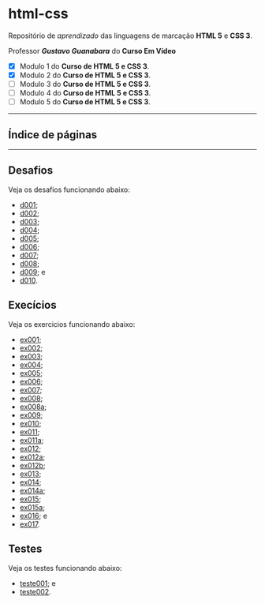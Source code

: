 # html-css
 Repositório de _aprendizado_ das linguagens de marcação **HTML 5** e **CSS 3**.

Professor _**Gustavo Guanabara**_
 do **Curso Em Vídeo**

- [x] Modulo 1 do **Curso de HTML 5 e CSS 3**.
- [x] Modulo 2 do **Curso de HTML 5 e CSS 3**.
- [ ] Modulo 3 do **Curso de HTML 5 e CSS 3**.
- [ ] Modulo 4 do **Curso de HTML 5 e CSS 3**.
- [ ] Modulo 5 do **Curso de HTML 5 e CSS 3**.

---
## Índice de páginas
---
## Desafios

Veja os desafios funcionando abaixo:

* [d001](html-css\desafios\d001\index.html);
* [d002](desafios\d002\index.html);
* [d003](desafios\d003\index.html);
* [d004](desafios\d004\index.html);
* [d005](desafios\d005\index.html);
* [d006](desafios\d006\index.html);
* [d007](desafios\d007\index.html);
* [d008](desafios\d008\index.html);
* [d009](desafios\d009\index.html); e
* [d010](desafios\d010\index.html).

## Execícios

Veja os exercicios funcionando abaixo:

* [ex001](exercícios\ex001\index.html);
* [ex002](exercícios\ex002\index.html);
* [ex003](exercícios\ex003\index.html);
* [ex004](exercícios\ex004\index.html);
* [ex005](exercícios\ex005\index.html);
* [ex006](exercícios\ex006\index.html);
* [ex007](exercícios\ex007\index.html);
* [ex008](exercícios\ex008\index.html);
* [ex008a](exercícios\ex008a\index.html);
* [ex009](exercícios\ex009\index.html);
* [ex010](exercícios\ex010\index.html);
* [ex011](exercícios\ex011\index.html);
* [ex011a](exercícios\ex011a\index.html);
* [ex012](exercícios\ex012\index.html);
* [ex012a](exercícios\ex012a\index.html);
* [ex012b](exercícios\ex012b\index.html);
* [ex013](exercícios\ex013\index.html);
* [ex014](exercícios\ex014\index.html);
* [ex014a](exercícios\ex014a\index.html);
* [ex015](exercícios\ex015\index.html);
* [ex015a](exercícios\ex015a\index.html);
* [ex016](exercícios\ex016\index.html); e
* [ex017](exercícios\ex017\index.html).

## Testes

Veja os testes funcionando abaixo:

* [teste001](testes\teste001\index.html); e
* [teste002](testes\teste002\index.html).
